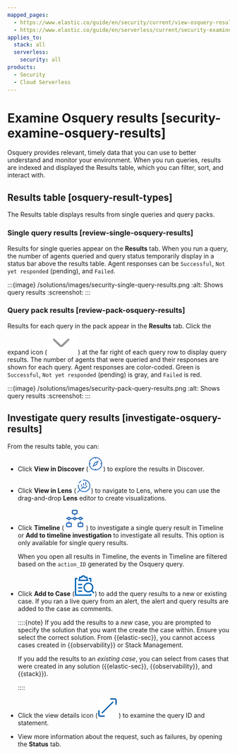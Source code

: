 ```yaml
---
mapped_pages:
  - https://www.elastic.co/guide/en/security/current/view-osquery-results.html
  - https://www.elastic.co/guide/en/serverless/current/security-examine-osquery-results.html
applies_to:
  stack: all
  serverless:
    security: all
products:
  - Security
  - Cloud Serverless
---
```


# Examine Osquery results [security-examine-osquery-results]

Osquery provides relevant, timely data that you can use to better understand and monitor your environment. When you run queries, results are indexed and displayed the Results table, which you can filter, sort, and interact with.


## Results table [osquery-result-types]

The Results table displays results from single queries and query packs.


### Single query results [review-single-osquery-results]

Results for single queries appear on the **Results** tab. When you run a query, the number of agents queried and query status temporarily display in a status bar above the results table. Agent responses can be `Successful`, `Not yet responded` (pending), and `Failed`.

:::{image} /solutions/images/security-single-query-results.png
:alt: Shows query results
:screenshot:
:::


### Query pack results [review-pack-osquery-results]

Results for each query in the pack appear in the **Results** tab. Click the expand icon (![Click markdown icon](/solutions/images/security-pack-expand-button-osquery.png "title =20x20")) at the far right of each query row to display query results. The number of agents that were queried and their responses are shown for each query. Agent responses are color-coded. Green is `Successful`, `Not yet responded` (pending) is gray, and `Failed` is red.

:::{image} /solutions/images/security-pack-query-results.png
:alt: Shows query results
:screenshot:
:::


## Investigate query results [investigate-osquery-results]

From the results table, you can:

* Click **View in Discover** (![View in Discover button](/solutions/images/security-discover-button-osquery.png "title =20x20")) to explore the results in Discover.
* Click **View in Lens** (![View in Lens button](/solutions/images/security-lens-button-osquery.png "title =20x20")) to navigate to Lens, where you can use the drag-and-drop **Lens** editor to create visualizations.
* Click **Timeline** (![Timeline button](/solutions/images/security-timeline-button-osquery.png "title =20x20")) to investigate a single query result in Timeline or **Add to timeline investigation** to investigate all results. This option is only available for single query results.

    When you open all results in Timeline, the events in Timeline are filtered based on the `action_ID` generated by the Osquery query.

* Click **Add to Case** (![Add to Case button](/solutions/images/security-case-button-osquery.png "title =20x20")) to add the query results to a new or existing case. If you ran a live query from an alert, the alert and query results are added to the case as comments.

    ::::{note}
    If you add the results to a *new* case, you are prompted to specify the solution that you want the create the case within. Ensure you select the correct solution. From {{elastic-sec}}, you cannot access cases created in {{observability}} or Stack Management.

    If you add the results to an *existing case*, you can select from cases that were created in any solution ({{elastic-sec}}, {{observability}}, and {{stack}}).

    ::::

* Click the view details icon (![View details icon](/solutions/images/security-view-osquery-details.png "title =20x20")) to examine the query ID and statement.
* View more information about the request, such as failures, by opening the **Status** tab.


